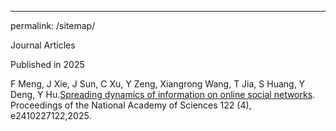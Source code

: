---
permalink: /sitemap/

Journal Articles

Published in 2025

F Meng, J Xie, J Sun, C Xu, Y Zeng, Xiangrong Wang, T Jia, S Huang, Y Deng, Y Hu.[Spreading dynamics of information on online social networks](https://www.pnas.org/doi/abs/10.1073/pnas.2410227122). Proceedings of the National Academy of Sciences 122 (4), e2410227122,2025.
